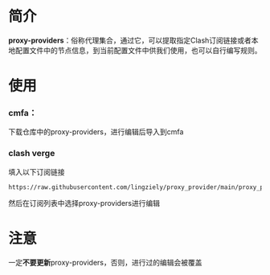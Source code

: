 # 简介
**proxy-providers**：俗称代理集合，通过它，可以提取指定Clash订阅链接或者本地配置文件中的节点信息，到当前配置文件中供我们使用，也可以自行编写规则。
# 使用
### cmfa：
下载仓库中的proxy-providers，进行编辑后导入到cmfa
### clash verge
填入以下订阅链接
```
https://raw.githubusercontent.com/lingziely/proxy_provider/main/proxy_providers
```
然后在订阅列表中选择proxy-providers进行编辑
# 注意
一定**不要更新**proxy-providers，否则，进行过的编辑会被覆盖
